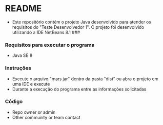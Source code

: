 # README #

* Este repositório contém o projeto Java desenvolvido para atender os requisitos do "Teste Desenvolvedor 1". O projeto foi desenvolvido utilizando a IDE NetBeans 8.1 ###

### Requisitos para executar o programa ###

* Java SE 8

### Instruções ###

* Execute o arquivo "mars.jar" dentro da pasta "dist" ou abra o projeto em uma IDE e execute
* Durante a execução do programa entre as informações solicitadas

### Código ###

* Repo owner or admin
* Other community or team contact